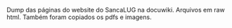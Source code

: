 Dump das páginas do website do SancaLUG na docuwiki.
Arquivos em raw html.
Também foram copiados os pdfs e imagens.
